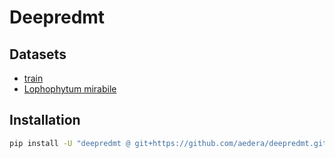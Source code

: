 # Deepredmt

## Datasets

* [train](https://foo.com)
* [Lophophytum mirabile](https://foo.com)

## Installation

```bash
pip install -U "deepredmt @ git+https://github.com/aedera/deepredmt.git"
```
